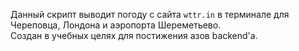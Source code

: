 Данный скрипт выводит погоду с сайта `wttr.in` в терминале для Череповца, Лондона и аэропорта Шереметьево.    
Создан в учебных целях для постижения азов backend'a.
